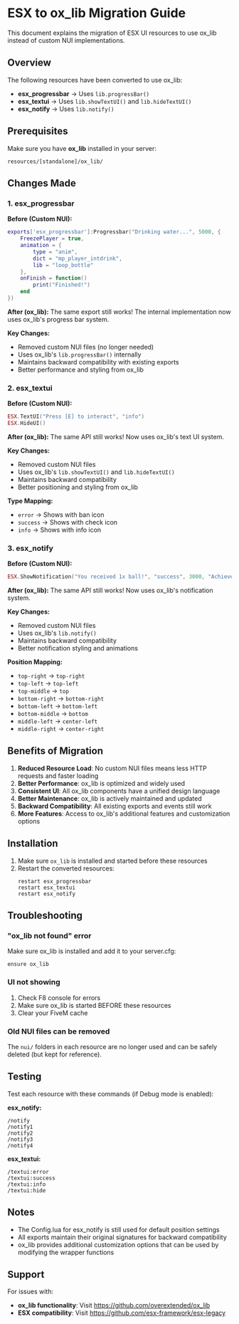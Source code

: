 # ESX to ox_lib Migration Guide

This document explains the migration of ESX UI resources to use ox_lib instead of custom NUI implementations.

## Overview

The following resources have been converted to use ox_lib:
- **esx_progressbar** → Uses `lib.progressBar()`
- **esx_textui** → Uses `lib.showTextUI()` and `lib.hideTextUI()`
- **esx_notify** → Uses `lib.notify()`

## Prerequisites

Make sure you have **ox_lib** installed in your server:
```
resources/[standalone]/ox_lib/
```

## Changes Made

### 1. esx_progressbar

**Before (Custom NUI):**
```lua
exports['esx_progressbar']:Progressbar("Drinking water...", 5000, {
    FreezePlayer = true,
    animation = {
        type = "anim",
        dict = "mp_player_intdrink",
        lib = "loop_bottle"
    },
    onFinish = function()
        print("Finished!")
    end
})
```

**After (ox_lib):**
The same export still works! The internal implementation now uses ox_lib's progress bar system.

**Key Changes:**
- Removed custom NUI files (no longer needed)
- Uses ox_lib's `lib.progressBar()` internally
- Maintains backward compatibility with existing exports
- Better performance and styling from ox_lib

### 2. esx_textui

**Before (Custom NUI):**
```lua
ESX.TextUI("Press [E] to interact", "info")
ESX.HideUI()
```

**After (ox_lib):**
The same API still works! Now uses ox_lib's text UI system.

**Key Changes:**
- Removed custom NUI files
- Uses ox_lib's `lib.showTextUI()` and `lib.hideTextUI()`
- Maintains backward compatibility
- Better positioning and styling from ox_lib

**Type Mapping:**
- `error` → Shows with ban icon
- `success` → Shows with check icon
- `info` → Shows with info icon

### 3. esx_notify

**Before (Custom NUI):**
```lua
ESX.ShowNotification("You received 1x ball!", "success", 3000, "Achievement")
```

**After (ox_lib):**
The same API still works! Now uses ox_lib's notification system.

**Key Changes:**
- Removed custom NUI files
- Uses ox_lib's `lib.notify()`
- Maintains backward compatibility
- Better notification styling and animations

**Position Mapping:**
- `top-right` → `top-right`
- `top-left` → `top-left`
- `top-middle` → `top`
- `bottom-right` → `bottom-right`
- `bottom-left` → `bottom-left`
- `bottom-middle` → `bottom`
- `middle-left` → `center-left`
- `middle-right` → `center-right`

## Benefits of Migration

1. **Reduced Resource Load**: No custom NUI files means less HTTP requests and faster loading
2. **Better Performance**: ox_lib is optimized and widely used
3. **Consistent UI**: All ox_lib components have a unified design language
4. **Better Maintenance**: ox_lib is actively maintained and updated
5. **Backward Compatibility**: All existing exports and events still work
6. **More Features**: Access to ox_lib's additional features and customization options

## Installation

1. Make sure `ox_lib` is installed and started before these resources
2. Restart the converted resources:
   ```
   restart esx_progressbar
   restart esx_textui
   restart esx_notify
   ```

## Troubleshooting

### "ox_lib not found" error
Make sure ox_lib is installed and add it to your server.cfg:
```
ensure ox_lib
```

### UI not showing
1. Check F8 console for errors
2. Make sure ox_lib is started BEFORE these resources
3. Clear your FiveM cache

### Old NUI files can be removed
The `nui/` folders in each resource are no longer used and can be safely deleted (but kept for reference).

## Testing

Test each resource with these commands (if Debug mode is enabled):

**esx_notify:**
```
/notify
/notify1
/notify2
/notify3
/notify4
```

**esx_textui:**
```
/textui:error
/textui:success
/textui:info
/textui:hide
```

## Notes

- The Config.lua for esx_notify is still used for default position settings
- All exports maintain their original signatures for backward compatibility
- ox_lib provides additional customization options that can be used by modifying the wrapper functions

## Support

For issues with:
- **ox_lib functionality**: Visit https://github.com/overextended/ox_lib
- **ESX compatibility**: Visit https://github.com/esx-framework/esx-legacy
